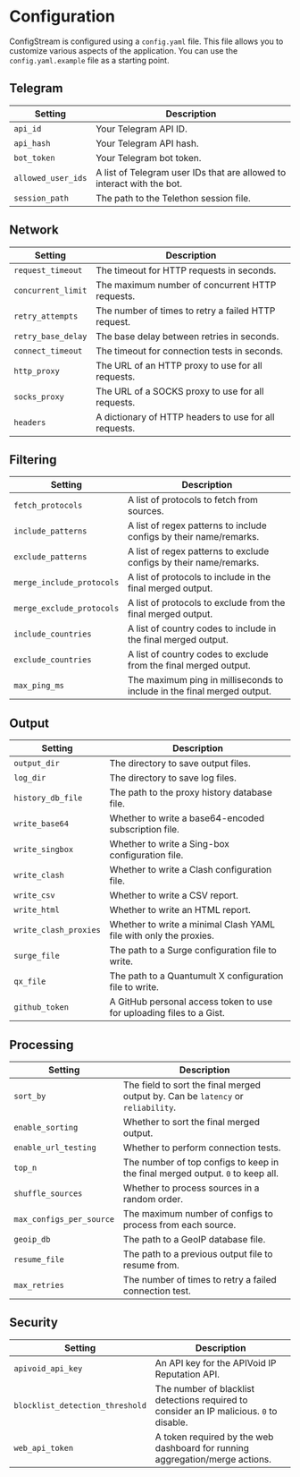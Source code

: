# Configuration

ConfigStream is configured using a `config.yaml` file. This file allows you to customize various aspects of the application. You can use the `config.yaml.example` file as a starting point.

## Telegram

| Setting | Description |
| --- | --- |
| `api_id` | Your Telegram API ID. |
| `api_hash` | Your Telegram API hash. |
| `bot_token` | Your Telegram bot token. |
| `allowed_user_ids` | A list of Telegram user IDs that are allowed to interact with the bot. |
| `session_path` | The path to the Telethon session file. |

## Network

| Setting | Description |
| --- | --- |
| `request_timeout` | The timeout for HTTP requests in seconds. |
| `concurrent_limit` | The maximum number of concurrent HTTP requests. |
| `retry_attempts` | The number of times to retry a failed HTTP request. |
| `retry_base_delay` | The base delay between retries in seconds. |
| `connect_timeout` | The timeout for connection tests in seconds. |
| `http_proxy` | The URL of an HTTP proxy to use for all requests. |
| `socks_proxy` | The URL of a SOCKS proxy to use for all requests. |
| `headers` | A dictionary of HTTP headers to use for all requests. |

## Filtering

| Setting | Description |
| --- | --- |
| `fetch_protocols` | A list of protocols to fetch from sources. |
| `include_patterns` | A list of regex patterns to include configs by their name/remarks. |
| `exclude_patterns` | A list of regex patterns to exclude configs by their name/remarks. |
| `merge_include_protocols` | A list of protocols to include in the final merged output. |
| `merge_exclude_protocols` | A list of protocols to exclude from the final merged output. |
| `include_countries` | A list of country codes to include in the final merged output. |
| `exclude_countries` | A list of country codes to exclude from the final merged output. |
| `max_ping_ms` | The maximum ping in milliseconds to include in the final merged output. |

## Output

| Setting | Description |
| --- | --- |
| `output_dir` | The directory to save output files. |
| `log_dir` | The directory to save log files. |
| `history_db_file` | The path to the proxy history database file. |
| `write_base64` | Whether to write a base64-encoded subscription file. |
| `write_singbox` | Whether to write a Sing-box configuration file. |
| `write_clash` | Whether to write a Clash configuration file. |
| `write_csv` | Whether to write a CSV report. |
| `write_html` | Whether to write an HTML report. |
| `write_clash_proxies` | Whether to write a minimal Clash YAML file with only the proxies. |
| `surge_file` | The path to a Surge configuration file to write. |
| `qx_file` | The path to a Quantumult X configuration file to write. |
| `github_token` | A GitHub personal access token to use for uploading files to a Gist. |

## Processing

| Setting | Description |
| --- | --- |
| `sort_by` | The field to sort the final merged output by. Can be `latency` or `reliability`. |
| `enable_sorting` | Whether to sort the final merged output. |
| `enable_url_testing` | Whether to perform connection tests. |
| `top_n` | The number of top configs to keep in the final merged output. `0` to keep all. |
| `shuffle_sources` | Whether to process sources in a random order. |
| `max_configs_per_source` | The maximum number of configs to process from each source. |
| `geoip_db` | The path to a GeoIP database file. |
| `resume_file` | The path to a previous output file to resume from. |
| `max_retries` | The number of times to retry a failed connection test. |

## Security

| Setting | Description |
| --- | --- |
| `apivoid_api_key` | An API key for the APIVoid IP Reputation API. |
| `blocklist_detection_threshold` | The number of blacklist detections required to consider an IP malicious. `0` to disable. |
| `web_api_token` | A token required by the web dashboard for running aggregation/merge actions. |